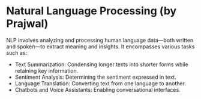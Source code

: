 # Natural Language Processing (by Prajwal)

  NLP involves analyzing and processing human language data—both written and spoken—to extract meaning and insights. It encompasses various tasks such as:
* Text Summarization: Condensing longer texts into shorter forms while retaining key information.
* Sentiment Analysis: Determining the sentiment expressed in text.
* Language Translation: Converting text from one language to another.
* Chatbots and Voice Assistants: Enabling conversational interfaces.
